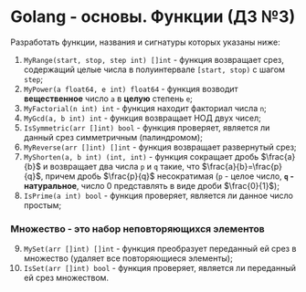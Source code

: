 # Golang - основы. Функции (ДЗ №3)
Разработать функции, названия и сигнатуры которых указаны ниже:<br>
1. `MyRange(start, stop, step int) []int` - функция возвращает срез, содержащий целые числа в полуинтервале `[start, stop)` с шагом `step`;<br>
2. `MyPower(a float64, e int) float64` - функция возводит **вещественное** число `a` в **целую** степень `e`;<br>
3. `MyFactorial(n int) int` - функция находит факториал числа `n`;<br>
4. `MyGcd(a, b int) int` - функция возвращает НОД двух чисел;<br>
5. `IsSymmetric(arr []int) bool` - функция проверяет, является ли данный срез симметричным (палиндромом);<br>
6. `MyReverse(arr []int) []int` - функция возвращает развернутый срез;<br>
7. `MyShorten(a, b int) (int, int)` - функция сокращает дробь $\frac{a}{b}$ и возвращает два числа `p` и `q` такие, что $\frac{a}{b}=\frac{p}{q}$, причем дробь $\frac{p}{q}$ несократимая (`p` - целое число, **`q` - натуральное**, число 0 представлять в виде дроби $\frac{0}{1}$);<br>
8. `IsPrime(a int) bool` - функция проверяет, является ли данное число простым;
### Множество - это набор неповторяющихся элементов
9. `MySet(arr []int) []int` - функция преобразует переданный ей срез в множество (удаляет все повторяющиеся элементы);<br>
10. `IsSet(arr []int) bool` - функция проверяет, является ли переданный ей срез множеством.<br>
